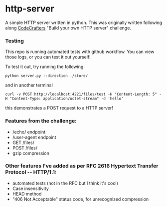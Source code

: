 # http-server

A simple HTTP server written in python. This was originally written following along [CodeCrafters](https://app.codecrafters.io/courses/http-server/introduction) "Build your own HTTP server" challenge. 

### Testing

This repo is running automated tests with github workflow. You can view those logs, or you can test it out yourself!

To test it out, try running the following:

`python server.py --direction ./store/`

and in another terminal

`curl -v POST http://localhost:4221/files/test -H "Content-Length: 5" -H "Content-Type: application/octet-stream" -d 'hello'`

this demonstrates a POST request to a HTTP server!

### Features from the challenge:

- /echo/ endpoint
- /user-agent endpoint
- GET /files/
- POST /files/
- gzip compression

### Other features I've added as per RFC 2616 Hypertext Transfer Protocol -- HTTP/1.1:

- automated tests (not in the RFC but I think it's cool)
- Case insensitivity
- HEAD method
- "406 Not Acceptable" status code, for unrecognized compression